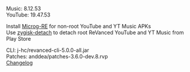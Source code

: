 Music: 8.12.53  
YouTube: 19.47.53  

Install [Microg-RE](https://github.com/WSTxda/MicroG-RE/releases/latest) for non-root YouTube and YT Music APKs  
Use [zygisk-detach](https://github.com/j-hc/zygisk-detach) to detach root ReVanced YouTube and YT Music from Play Store
  
CLI: j-hc/revanced-cli-5.0.0-all.jar  
Patches: anddea/patches-3.6.0-dev.8.rvp  
[Changelog](https://github.com/anddea/revanced-patches/releases/tag/v3.6.0-dev.8)  
